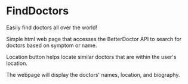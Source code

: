 # FindDoctors
Easily find doctors all over the world!

Simple html web page that accesses the BetterDoctor API to search for doctors based on symptom or name.

Location button helps locate similar doctors that are within the user's location.

The webpage will display the doctors' names, location, and biography.
